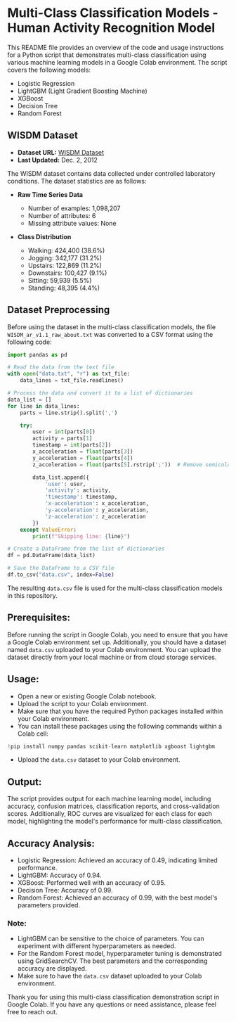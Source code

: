 # Multi-Class Classification Models - Human Activity Recognition Model

This README file provides an overview of the code and usage instructions for a Python script that demonstrates multi-class classification using various machine learning models in a Google Colab environment. The script covers the following models:
- Logistic Regression
- LightGBM (Light Gradient Boosting Machine)
- XGBoost
- Decision Tree
- Random Forest

## WISDM Dataset

- **Dataset URL:** [WISDM Dataset](https://www.cis.fordham.edu/wisdm/dataset.php)
- **Last Updated:** Dec. 2, 2012

The WISDM dataset contains data collected under controlled laboratory conditions. The dataset statistics are as follows:

- **Raw Time Series Data**
  - Number of examples: 1,098,207
  - Number of attributes: 6
  - Missing attribute values: None

- **Class Distribution**
  - Walking: 424,400 (38.6%)
  - Jogging: 342,177 (31.2%)
  - Upstairs: 122,869 (11.2%)
  - Downstairs: 100,427 (9.1%)
  - Sitting: 59,939 (5.5%)
  - Standing: 48,395 (4.4%)

## Dataset Preprocessing

Before using the dataset in the multi-class classification models, the file `WISDM_ar_v1.1_raw_about.txt` was converted to a CSV format using the following code:

```python
import pandas as pd

# Read the data from the text file
with open("data.txt", "r") as txt_file:
    data_lines = txt_file.readlines()

# Process the data and convert it to a list of dictionaries
data_list = []
for line in data_lines:
    parts = line.strip().split(',')

    try:
        user = int(parts[0])
        activity = parts[1]
        timestamp = int(parts[2])
        x_acceleration = float(parts[3])
        y_acceleration = float(parts[4])
        z_acceleration = float(parts[5].rstrip(';'))  # Remove semicolon

        data_list.append({
            'user': user,
            'activity': activity,
            'timestamp': timestamp,
            'x-acceleration': x_acceleration,
            'y-acceleration': y_acceleration,
            'z-acceleration': z_acceleration
        })
    except ValueError:
        print(f"Skipping line: {line}")

# Create a DataFrame from the list of dictionaries
df = pd.DataFrame(data_list)

# Save the DataFrame to a CSV file
df.to_csv("data.csv", index=False)
```

The resulting `data.csv` file is used for the multi-class classification models in this repository.

## Prerequisites:
Before running the script in Google Colab, you need to ensure that you have a Google Colab environment set up. Additionally, you should have a dataset named `data.csv` uploaded to your Colab environment. You can upload the dataset directly from your local machine or from cloud storage services.

## Usage:
- Open a new or existing Google Colab notebook.
- Upload the script to your Colab environment.
- Make sure that you have the required Python packages installed within your Colab environment.
- You can install these packages using the following commands within a Colab cell:
```python
!pip install numpy pandas scikit-learn matplotlib xgboost lightgbm
```
- Upload the `data.csv` dataset to your Colab environment. 

## Output:
The script provides output for each machine learning model, including accuracy, confusion matrices, classification reports, and cross-validation scores. Additionally, ROC curves are visualized for each class for each model, highlighting the model's performance for multi-class classification.

## Accuracy Analysis:
- Logistic Regression: Achieved an accuracy of 0.49, indicating limited performance.
- LightGBM: Accuracy of 0.94.
- XGBoost: Performed well with an accuracy of 0.95.
- Decision Tree: Accuracy of 0.99.
- Random Forest: Achieved an accuracy of 0.99, with the best model's parameters provided.

### Note:
- LightGBM can be sensitive to the choice of parameters. You can experiment with different hyperparameters as needed.
- For the Random Forest model, hyperparameter tuning is demonstrated using GridSearchCV. The best parameters and the corresponding accuracy are displayed.
- Make sure to have the `data.csv` dataset uploaded to your Colab environment.

Thank you for using this multi-class classification demonstration script in Google Colab. If you have any questions or need assistance, please feel free to reach out.
